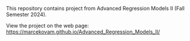 This repository contains project from Advanced Regression Models II (Fall Semester 2024).

View the project on the web page: https://marcekovam.github.io/Advanced_Regression_Models_II/
